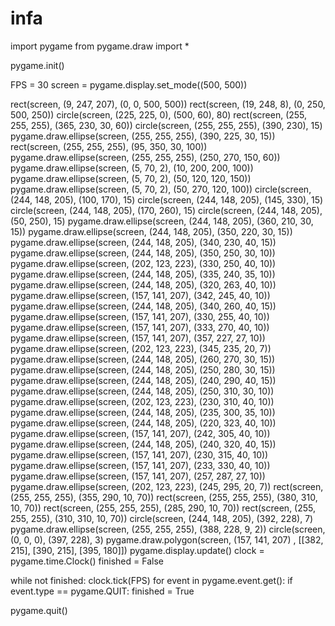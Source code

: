 # infa
import pygame
from pygame.draw import *

pygame.init()

FPS = 30
screen = pygame.display.set_mode((500, 500))

rect(screen, (9, 247, 207), (0, 0, 500, 500))
rect(screen, (19, 248, 8), (0, 250, 500, 250))
circle(screen, (225, 225, 0), (500, 60), 80)
rect(screen, (255, 255, 255), (365, 230, 30, 60))
circle(screen, (255, 255, 255), (390, 230), 15)
pygame.draw.ellipse(screen, (255, 255, 255), (390, 225, 30, 15))
rect(screen, (255, 255, 255), (95, 350, 30, 100))
pygame.draw.ellipse(screen, (255, 255, 255), (250, 270, 150, 60))
pygame.draw.ellipse(screen, (5, 70, 2), (10, 200, 200, 100))
pygame.draw.ellipse(screen, (5, 70, 2), (50, 120, 120, 150))
pygame.draw.ellipse(screen, (5, 70, 2), (50, 270, 120, 100))
circle(screen, (244, 148, 205), (100, 170), 15)
circle(screen, (244, 148, 205), (145, 330), 15)
circle(screen, (244, 148, 205), (170, 260), 15)
circle(screen, (244, 148, 205), (50, 250), 15)
pygame.draw.ellipse(screen, (244, 148, 205), (360, 210, 30, 15))
pygame.draw.ellipse(screen, (244, 148, 205), (350, 220, 30, 15))
pygame.draw.ellipse(screen, (244, 148, 205), (340, 230, 40, 15))
pygame.draw.ellipse(screen, (244, 148, 205), (350, 250, 30, 10))
pygame.draw.ellipse(screen, (202, 123, 223), (330, 250, 40, 10))
pygame.draw.ellipse(screen, (244, 148, 205), (335, 240, 35, 10))
pygame.draw.ellipse(screen, (244, 148, 205), (320, 263, 40, 10))
pygame.draw.ellipse(screen, (157, 141, 207), (342, 245, 40, 10))
pygame.draw.ellipse(screen, (244, 148, 205), (340, 260, 40, 15))
pygame.draw.ellipse(screen, (157, 141, 207), (330, 255, 40, 10))
pygame.draw.ellipse(screen, (157, 141, 207), (333, 270, 40, 10))
pygame.draw.ellipse(screen, (157, 141, 207), (357, 227, 27, 10))
pygame.draw.ellipse(screen, (202, 123, 223), (345, 235, 20, 7))
pygame.draw.ellipse(screen, (244, 148, 205), (260, 270, 30, 15))
pygame.draw.ellipse(screen, (244, 148, 205), (250, 280, 30, 15))
pygame.draw.ellipse(screen, (244, 148, 205), (240, 290, 40, 15))
pygame.draw.ellipse(screen, (244, 148, 205), (250, 310, 30, 10))
pygame.draw.ellipse(screen, (202, 123, 223), (230, 310, 40, 10))
pygame.draw.ellipse(screen, (244, 148, 205), (235, 300, 35, 10))
pygame.draw.ellipse(screen, (244, 148, 205), (220, 323, 40, 10))
pygame.draw.ellipse(screen, (157, 141, 207), (242, 305, 40, 10))
pygame.draw.ellipse(screen, (244, 148, 205), (240, 320, 40, 15))
pygame.draw.ellipse(screen, (157, 141, 207), (230, 315, 40, 10))
pygame.draw.ellipse(screen, (157, 141, 207), (233, 330, 40, 10))
pygame.draw.ellipse(screen, (157, 141, 207), (257, 287, 27, 10))
pygame.draw.ellipse(screen, (202, 123, 223), (245, 295, 20, 7))
rect(screen, (255, 255, 255), (355, 290, 10, 70))
rect(screen, (255, 255, 255), (380, 310, 10, 70))
rect(screen, (255, 255, 255), (285, 290, 10, 70))
rect(screen, (255, 255, 255), (310, 310, 10, 70))
circle(screen, (244, 148, 205), (392, 228), 7)
pygame.draw.ellipse(screen, (255, 255, 255), (388, 228, 9, 2))
circle(screen, (0, 0, 0), (397, 228), 3)
pygame.draw.polygon(screen, (157, 141, 207) , [[382, 215], [390, 215], [395, 180]])
pygame.display.update()
clock = pygame.time.Clock()
finished = False

while not finished:
    clock.tick(FPS)
    for event in pygame.event.get():
        if event.type == pygame.QUIT:
            finished = True

pygame.quit()
